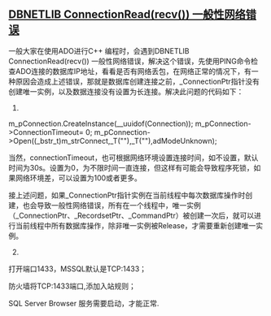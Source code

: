 ## [DBNETLIB ConnectionRead(recv()) 一般性网络错误](https://blog.csdn.net/owetointernet/article/details/77965165)
一般大家在使用ADO进行C++ 编程时，会遇到DBNETLIB ConnectionRead(recv()) 一般性网络错误，解决这个错误，先使用PING命令检查ADO连接的数据库IP地址，看看是否有网络丢包，在网络正常的情况下，有一种原因会造成上述错误，那就是数据库创建连接之前，_ConnectionPtr指针没有创建唯一实例，以及数据连接没有设置为长连接。解决此问题的代码如下：

1.

m_pConnection.CreateInstance(__uuidof(Connection));
m_pConnection->ConnectionTimeout= 0;
m_pConnection->Open((_bstr_t)m_strConnect,_T(""),_T(""),adModeUnknown);

当然，connectionTimeout，也可根据网络环境设置连接时间，如不设置，默认时间为30s。设置为0，为不限时间一直连接，但这样有可能会导致程序死锁，如果网络环境差，可以设置为100或者更多。

接上述问题，如果_ConnectionPtr指针实例在当前线程中每次数据库操作时创建，也会导致一般性网络错误，所有在一个线程中，唯一实例（_ConnectionPtr、_RecordsetPtr、_CommandPtr）被创建一次后，就可以进行当前线程中所有数据库操作，除非唯一实例被Release，才需要重新创建唯一实例。

2.

打开端口1433，MSSQL默认是TCP:1433；

防火墙将TCP:1433端口,添加入站规则；

SQL Server Browser 服务需要启动，才能正常.

